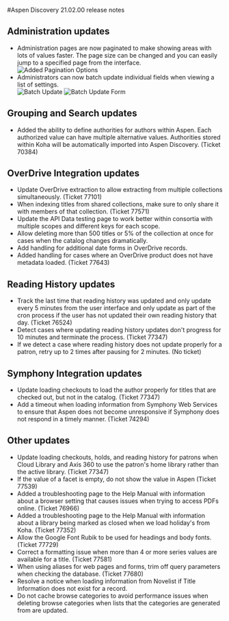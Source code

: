 #Aspen Discovery 21.02.00 release notes
## Administration updates
- Administration pages are now paginated to make showing areas with lots of values faster.  The page size can be changed and you can easily jump to a specified page from the interface. 
  ![Added Pagination Options](/release_notes/images/21_02_00_added_pagination_options.png)
- Administrators can now batch update individual fields when viewing a list of settings.  
  ![Batch Update](/release_notes/images/21_02_00_batch_update.png)
  ![Batch Update Form](/release_notes/images/21_02_00_batch_update_form.png)

## Grouping and Search updates
- Added the ability to define authorities for authors within Aspen. Each authorized value can have multiple alternative values.  Authorities stored within Koha will be automatically imported into Aspen Discovery. (Ticket 70384)  

## OverDrive Integration updates
- Update OverDrive extraction to allow extracting from multiple collections simultaneously. (Ticket 77101)
- When indexing titles from shared collections, make sure to only share it with members of that collection. (Ticket 77571)
- Update the API Data testing page to work better within consortia with multiple scopes and different keys for each scope.
- Allow deleting more than 500 titles or 5% of the collection at once for cases when the catalog changes dramatically.  
- Add handling for additional date forms in OverDrive records. 
- Added handling for cases where an OverDrive product does not have metadata loaded. (Ticket 77643)

## Reading History updates
- Track the last time that reading history was updated and only update every 5 minutes from the user interface and only update as part of the cron process if the user has not updated their own reading history that day. (Ticket 76524)
- Detect cases where updating reading history updates don't progress for 10 minutes and terminate the process. (Ticket 77347)
- If we detect a case where reading history does not update properly for a patron, retry up to 2 times after pausing for 2 minutes. (No ticket)

## Symphony Integration updates
- Update loading checkouts to load the author properly for titles that are checked out, but not in the catalog. (Ticket 77347) 
- Add a timeout when loading information from Symphony Web Services to ensure that Aspen does not become unresponsive if Symphony does not respond in a timely manner. (Ticket 74294)

## Other updates
- Update loading checkouts, holds, and reading history for patrons when Cloud Library and Axis 360 to use the patron's home library rather than the active library. (Ticket 77347)
- If the value of a facet is empty, do not show the value in Aspen (Ticket 77539)
- Added a troubleshooting page to the Help Manual with information about a browser setting that causes issues when trying to access PDFs online. (Ticket 76966)
- Added a troubleshooting page to the Help Manual with information about a library being marked as closed when we load holiday's from Koha. (Ticket 77352)
- Allow the Google Font Rubik to be used for headings and body fonts. (Ticket 77729) 
- Correct a formatting issue when more than 4 or more series values are available for a title. (Ticket 77581)
- When using aliases for web pages and forms, trim off query parameters when checking the database. (Ticket 77680)
- Resolve a notice when loading information from Novelist if Title Information does not exist for a record. 
- Do not cache browse categories to avoid performance issues when deleting browse categories when lists that the categories are generated from are updated. 
